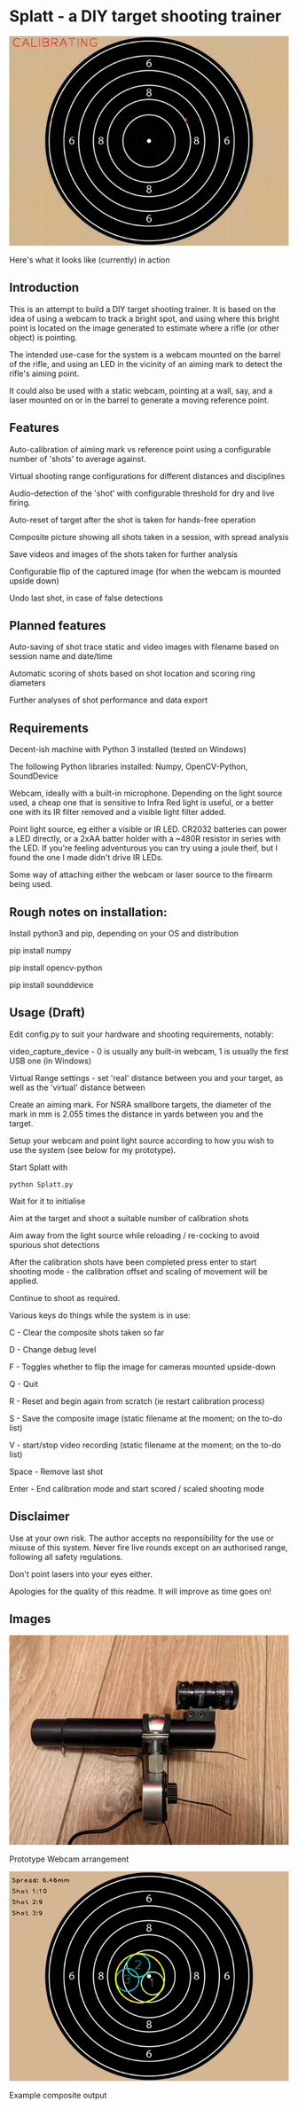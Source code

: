 # Splatt - a DIY target shooting trainer

![img](Images/splatt.gif)

Here's what it looks like (currently) in action

## Introduction
This is an attempt to build a DIY target shooting trainer. It is based on the idea of using a webcam to track a bright spot, and using where this bright point is located on the image generated to estimate where a rifle (or other object) is pointing.

The intended use-case for the system is a webcam mounted on the barrel of the rifle, and using an LED in the vicinity of an aiming mark to detect the rifle's aiming point.

It could also be used with a static webcam, pointing at a wall, say, and a laser mounted on or in the barrel to generate a moving reference point.

## Features

Auto-calibration of aiming mark vs reference point using a configurable number of 'shots' to average against.

Virtual shooting range configurations for different distances and disciplines

Audio-detection of the 'shot' with configurable threshold for dry and live firing.

Auto-reset of target after the shot is taken for hands-free operation

Composite picture showing all shots taken in a session, with spread analysis

Save videos and images of the shots taken for further analysis

Configurable flip of the captured image (for when the webcam is mounted upside down)

Undo last shot, in case of false detections

## Planned features

Auto-saving of shot trace static and video images with filename based on session name and date/time

Automatic scoring of shots based on shot location and scoring ring diameters

Further analyses of shot performance and data export

## Requirements

Decent-ish machine with Python 3 installed (tested on Windows)

The following Python libraries installed: Numpy, OpenCV-Python, SoundDevice

Webcam, ideally with a built-in microphone. Depending on the light source used, a cheap one that is sensitive to Infra Red light is useful, or a better one with its IR filter removed and a visible light filter added.

Point light source, eg either a visible or IR LED. CR2032 batteries can power a LED directly, or a 2xAA batter holder with a ~480R resistor in series with the LED. If you're feeling adventurous you can try using a joule theif, but I found the one I made didn't drive IR LEDs.

Some way of attaching either the webcam or laser source to the firearm being used.

## Rough notes on installation:

Install  python3 and pip, depending on your OS and distribution

pip install numpy

pip install opencv-python

pip install sounddevice

## Usage (Draft)

Edit config.py to suit your hardware and shooting requirements, notably:

video_capture_device - 0 is usually any built-in webcam, 1 is usually the first USB one (in Windows)

Virtual Range settings - set 'real' distance between you and your target, as well as the 'virtual' distance between

Create an aiming mark. For NSRA smallbore targets, the diameter of the mark in mm is 2.055 times the distance in yards between you and the target.

Setup your webcam and point light source according to how you wish to use the system (see below for my prototype).

Start Splatt with

    python Splatt.py

Wait for it to initialise

Aim at the target and shoot a suitable number of calibration shots

Aim away from the light source while reloading / re-cocking to avoid spurious shot detections

After the calibration shots have been completed press enter to start shooting mode - the calibration offset and scaling of movement will be applied.

Continue to shoot as required.

Various keys do things while the system is in use:

C - Clear the composite shots taken so far

D - Change debug level

F - Toggles whether to flip the image for cameras mounted upside-down

Q - Quit

R - Reset and begin again from scratch (ie restart calibration process)

S - Save the composite image (static filename at the moment; on the to-do list)

V - start/stop video recording (static filename at the moment; on the to-do list)

Space - Remove last shot

Enter - End calibration mode and start scored / scaled shooting mode

## Disclaimer

Use at your own risk. The author accepts no responsibility for the use or misuse of this system. Never fire live rounds except on an authorised range, following all safety regulations.

Don't point lasers into your eyes either.

Apologies for the quality of this readme. It will improve as time goes on!

## Images

![img](Images/Splatt%20Prototype.jpg)

Prototype Webcam arrangement

![img](Images/composite.png)

Example composite output
